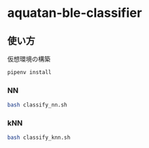 # aquatan-ble-classifier
## 使い方

仮想環境の構築
```sh
pipenv install
```

### NN
```sh
bash classify_nn.sh
```

### kNN
```sh
bash classify_knn.sh
```